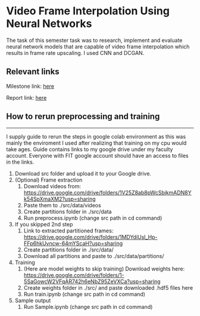 # Video Frame Interpolation Using Neural Networks

The task of this semester task was to research, implement and evaluate neural network models that are capable of video frame interpolation which results in frame rate upscaling. I used CNN and DCGAN.

## Relevant links

Milestone link: [here](milestone/milestone.pdf)

Report link: [here](report/report.pdf)

## How to rerun preprocessing and training

-----

I supply guide to rerun the steps in google colab environment as this was mainly the enviroment I used after realizing that training on my cpu would take ages. Guide contains links to my google drive under my faculty account. Everyone with FIT google account should have an access to files in the links.

1. Download src folder and upload it to your Google drive.
2. (Optional) Frame extraction
    1. Download videos from: <https://drive.google.com/drive/folders/1V25Z8ab8pWcSbjkmADN8Yk54SpXmaXM2?usp=sharing>
    2. Paste them to ./src/data/videos
    3. Create partitions folder in ./src/data
    4. Run preprocess.ipynb (change src path in cd command)
3. If you skipped 2nd step
   1. Link to extracted partitioned frames: <https://drive.google.com/drive/folders/1MDYdiUsl_Hp-FFp6hkUvncw-64mYScaH?usp=sharing>
   2. Create partitions folder in ./src/data/
   3. Download all partitions and paste to ./src/data/partitions/
4. Training
   1. (Here are model weights to skip training) Download weights here: <https://drive.google.com/drive/folders/1-5SaGowcW2VFqAR742h6eNbZ95ZeVXCa?usp=sharing>
   2. Create weights folder in ./src/ and paste downloaded .hdf5 files here
   3. Run train.ipynb (change src path in cd command)
5. Sample output
   1. Run Sample.ipynb (change src path in cd command)
